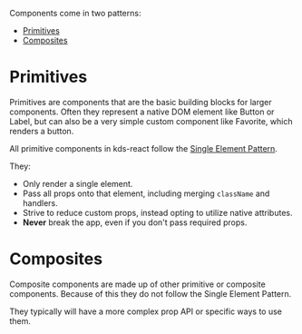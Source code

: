 Components come in two patterns:
- [Primitives](#Primitives)
- [Composites](#Composites)

# Primitives

Primitives are components that are the basic building blocks for larger components. Often they represent a native DOM element like Button or Label, but can also be a very simple custom component like Favorite, which renders a button.

All primitive components in kds-react follow the [Single Element Pattern](https://medium.freecodecamp.org/introducing-the-single-element-pattern-dfbd2c295c5d?gi=8c9d1cec9e71).

They:
- Only render a single element.
- Pass all props onto that element, including merging `className` and handlers.
- Strive to reduce custom props, instead opting to utilize native attributes.
- **Never** break the app, even if you don't pass required props.

# Composites

Composite components are made up of other primitive or composite components. Because of this they do not follow the Single Element Pattern.

They typically will have a more complex prop API or specific ways to use them.
